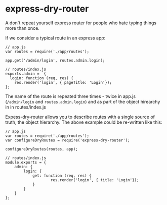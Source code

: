 # express-dry-router


A don't repeat yourself express router for people who hate typing things more than once.

If we consider a typical route in an express app:

    // app.js
    var routes = require('./app/routes');
    
    app.get('/admin/login', routes.admin.login);
    
    // routes/index.js
    exports.admin =  {
      login: function (req, res) {
        res.render('login', { pageTitle: 'Login'});
    };
    
The name of the route is repeated three times - twice in app.js (```/admin/login``` and ```routes.admin.login```) and as part of the object hirearchy in in routes/index.js

Expess-dry-router allows you to describe routes with a single source of truth, the object hierarchy. The above example could be re-written like this:
    
    // app.js
    var routes = require('./app/routes');
    var configureDryRoutes = require('express-dry-router');
     
    configureDryRoutes(routes, app);
         
    // routes/index.js
    module.exports = {
        admin: {
            login: {
                get: function (req, res) {
                        res.render('login', { title: 'Login'});
                }
            }
        }
    };
